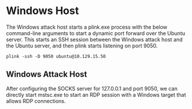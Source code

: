 # Windows Host
The Windows attack host starts a plink.exe process with the below command-line arguments to start a dynamic port forward over the Ubuntu server. This starts an SSH session between the Windows attack host and the Ubuntu server, and then plink starts listening on port 9050.
```
plink -ssh -D 9050 ubuntu@10.129.15.50
```
## Windows Attack Host
After configuring the SOCKS server for 127.0.0.1 and port 9050, we can directly start mstsc.exe to start an RDP session with a Windows target that allows RDP connections.